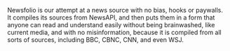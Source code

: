Newsfolio is our attempt at a news source with no bias, hooks or paywalls. It compiles its sources from NewsAPI, and then puts them in a form that anyone can read and understand easily without being brainwashed, like current media, and with no misinformation, because it is compiled from all sorts of sources, including BBC, CBNC, CNN, and even WSJ.
